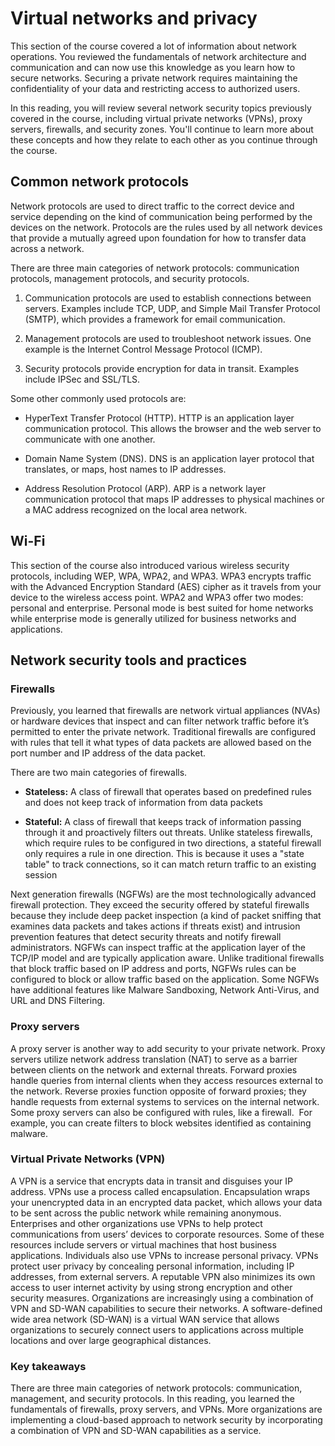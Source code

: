 Virtual networks and privacy
============================

This section of the course covered a lot of information about network operations. You reviewed the fundamentals of network architecture and communication and can now use this knowledge as you learn how to secure networks. Securing a private network requires maintaining the confidentiality of your data and restricting access to authorized users.

In this reading, you will review several network security topics previously covered in the course, including virtual private networks (VPNs), proxy servers, firewalls, and security zones. You'll continue to learn more about these concepts and how they relate to each other as you continue through the course.

**Common network protocols**  
------------------------------

Network protocols are used to direct traffic to the correct device and service depending on the kind of communication being performed by the devices on the network. Protocols are the rules used by all network devices that provide a mutually agreed upon foundation for how to transfer data across a network.

There are three main categories of network protocols: communication protocols, management protocols, and security protocols.

1. Communication protocols are used to establish connections between servers. Examples include TCP, UDP, and Simple Mail Transfer Protocol (SMTP), which provides a framework for email communication.

2. Management protocols are used to troubleshoot network issues. One example is the Internet Control Message Protocol (ICMP).

3. Security protocols provide encryption for data in transit. Examples include IPSec and SSL/TLS.

Some other commonly used protocols are:

* HyperText Transfer Protocol (HTTP). HTTP is an application layer communication protocol. This allows the browser and the web server to communicate with one another.

* Domain Name System (DNS). DNS is an application layer protocol that translates, or maps, host names to IP addresses.

* Address Resolution Protocol (ARP). ARP is a network layer communication protocol that maps IP addresses to physical machines or a MAC address recognized on the local area network.

**Wi-Fi**
---------

This section of the course also introduced various wireless security protocols, including WEP, WPA, WPA2, and WPA3. WPA3 encrypts traffic with the Advanced Encryption Standard (AES) cipher as it travels from your device to the wireless access point. WPA2 and WPA3 offer two modes: personal and enterprise. Personal mode is best suited for home networks while enterprise mode is generally utilized for business networks and applications.

**Network security tools and practices**  
------------------------------------------

### **Firewalls**

Previously, you learned that firewalls are network virtual appliances (NVAs) or hardware devices that inspect and can filter network traffic before it’s permitted to enter the private network. Traditional firewalls are configured with rules that tell it what types of data packets are allowed based on the port number and IP address of the data packet.

There are two main categories of firewalls.

* **Stateless:** A class of firewall that operates based on predefined rules and does not keep track of information from data packets

* **Stateful:** A class of firewall that keeps track of information passing through it and proactively filters out threats. Unlike stateless firewalls, which require rules to be configured in two directions, a stateful firewall only requires a rule in one direction. This is because it uses a "state table" to track connections, so it can match return traffic to an existing session

Next generation firewalls (NGFWs) are the most technologically advanced firewall protection. They exceed the security offered by stateful firewalls because they include deep packet inspection (a kind of packet sniffing that examines data packets and takes actions if threats exist) and intrusion prevention features that detect security threats and notify firewall administrators. NGFWs can inspect traffic at the application layer of the TCP/IP model and are typically application aware. Unlike traditional firewalls that block traffic based on IP address and ports, NGFWs rules can be configured to block or allow traffic based on the application. Some NGFWs have additional features like Malware Sandboxing, Network Anti-Virus, and URL and DNS Filtering.  

### **Proxy servers**

A proxy server is another way to add security to your private network. Proxy servers utilize network address translation (NAT) to serve as a barrier between clients on the network and external threats. Forward proxies handle queries from internal clients when they access resources external to the network. Reverse proxies function opposite of forward proxies; they handle requests from external systems to services on the internal network. Some proxy servers can also be configured with rules, like a firewall.  For example, you can create filters to block websites identified as containing malware.

### **Virtual Private Networks (VPN)**

A VPN is a service that encrypts data in transit and disguises your IP address. VPNs use a process called encapsulation. Encapsulation wraps your unencrypted data in an encrypted data packet, which allows your data to be sent across the public network while remaining anonymous. Enterprises and other organizations use VPNs to help protect communications from users’ devices to corporate resources. Some of these resources include servers or virtual machines that host business applications. Individuals also use VPNs to increase personal privacy. VPNs protect user privacy by concealing personal information, including IP addresses, from external servers. A reputable VPN also minimizes its own access to user internet activity by using strong encryption and other security measures. Organizations are increasingly using a combination of VPN and SD-WAN capabilities to secure their networks. A software-defined wide area network (SD-WAN) is a virtual WAN service that allows organizations to securely connect users to applications across multiple locations and over large geographical distances.

### **Key takeaways**

There are three main categories of network protocols: communication, management, and security protocols. In this reading, you learned the fundamentals of firewalls, proxy servers, and VPNs. More organizations are implementing a cloud-based approach to network security by incorporating a combination of VPN and SD-WAN capabilities as a service.
